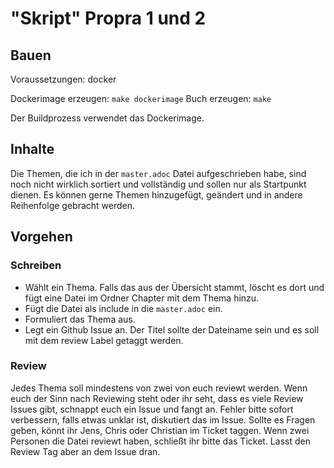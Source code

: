 # "Skript" Propra 1 und 2

## Bauen

Voraussetzungen: docker 

Dockerimage erzeugen: `make dockerimage`
Buch erzeugen: `make`

Der Buildprozess verwendet das Dockerimage. 

## Inhalte
Die Themen, die ich in der `master.adoc` Datei aufgeschrieben habe, sind noch nicht wirklich sortiert und vollständig und sollen nur als Startpunkt dienen. Es können gerne Themen hinzugefügt, geändert und in andere Reihenfolge gebracht werden.

## Vorgehen

### Schreiben

* Wählt ein Thema. Falls das aus der Übersicht stammt, löscht es dort und fügt eine Datei im Ordner Chapter mit dem Thema hinzu.
* Fügt die Datei als include in die `master.adoc` ein.
* Formuliert das Thema aus.
* Legt ein Github Issue an. Der Titel sollte der Dateiname sein und es soll mit dem review Label getaggt werden.  

### Review
Jedes Thema soll mindestens von zwei von euch reviewt werden. Wenn euch der Sinn nach Reviewing steht oder ihr seht, dass es viele Review Issues gibt, schnappt euch ein Issue und fangt an. Fehler bitte sofort verbessern, falls etwas unklar ist, diskutiert das im Issue. Sollte es Fragen geben, könnt ihr Jens, Chris oder Christian im Ticket taggen. 
Wenn zwei Personen die Datei reviewt haben, schließt ihr bitte das Ticket. Lasst den Review Tag aber an dem Issue dran.
